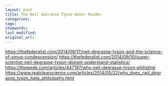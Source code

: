 ```yaml
---
layout: post
title: The Neil deGrasse Tyson Hater Reader
categories:
tags:
stopwords:
last_modified:
original_url:
---
```


https://thefederalist.com/2014/09/17/neil-degrasse-tyson-and-the-science-of-smug-condescension/
https://thefederalist.com/2014/09/10/super-scientist-neil-degrasse-tyson-doesnt-understand-statistics/
https://theweek.com/articles/447197/why-neil-degrasse-tyson-philistine
https://www.realclearscience.com/articles/2014/05/22/why_does_neil_degrasse_tyson_hate_philosophy.html
